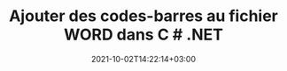 ---
############################# Static ############################
layout: "autogen-gist"
date: 2021-10-02T14:22:14+03:00
draft: false
path: "fr/total/net/barcode/word/"
other_out_formats: "PDF Word Excel DOC DOCX DOCM DOT DOTM DOTX RTF TEXT BMP EMF GIF JPEG PNG TIFF EPUB WEB HTML MHTML MOBI ODT OTT SVG XLS XLSB XLSM XLSX XLT XLTM XLTX CSV DIF ODS TSV CGM PCL TEX"
ad_headline: "Ajouter un code-barres au WORD | C#"
ad_description: "Ajoutez plus de 65 images de codes-barres au fichier WORD en C#, ASP.NET, VB.NET et .NET Core."

############################# Head ############################
head_title: "Ajouter des codes-barres à WORD en C# ASP.NET VB.NET"
head_description: "Ajoutez plus de 65 images de codes-barres au fichier WORD en C#, ASP.NET, VB.NET, .NET Core, Xamarin et Mono dans vos applications de bureau, Web ou mobiles."

############################# Header ############################
title: "Ajouter des codes-barres au fichier WORD dans C # .NET"
description: "Ajoutez des images de codes-barres 1D et 2D au fichier WORD dans les applications C#, ASP.NET, VB.NET, WPF, WinForms et .NET Core. Intégrez par programmation plus de 65 symbologies de codes-barres populaires, y compris QR Code, PDF 417, GS1 DataBar, Data Matrix, ISBN, MSI, Postal, UPCA, Aztec, etc. dans vos documents avec la possibilité de contrôler la taille du code-barres et les paramètres de formatage en ajoutant quelques lignes de code."

############################# SubMenu ############################
submenu:
    enable: false

############################# Content ############################
content:
    enable: true
    block:
    - title_left: "Ajouter des codes-barres aux images et aux documents Word"
      content_left: |
          [Conholdate.Total pour .NET](https://products.conholdate.com/total/net/) permet aux développeurs .NET de générer facilement une image de code-barres personnalisée basée sur le texte fourni et de l'ajouter dynamiquement au document WORD en mettant en œuvre quelques étapes simples.

          -   Créer un objet document Word avec Aspose.Words
          -   Instanciez **BarcodeGenerator** pour définir le texte et le type du code-barres
          -   Instanciez **DocumentBuilder** pour créer un objet document
          -   Insérer l'image du code-barres dans le document
          -   Enregistrez le document Word
          
      title_right: "Instructions de téléchargement et d'installation des API"
      content_right: |
          L'exemple de code suivant nécessite les espaces de noms `Aspose.PDF` et `Aspose.BarCode`. Obtenez les fichiers respectifs à partir de la section [téléchargements](https://downloads.conholdate.com/total/net) ou récupérez le package complet à partir de [NuGet](https://www.nuget.org/packages/Conholdate.Total /) directement dans votre espace de travail.
          
          Insérez des codes-barres dans un document WORD sur différents systèmes d'exploitation tels que Windows, Linux ou macOS tout en utilisant des plates-formes telles que Windows Azure, Mono et Xamarin.
          
      gisthash: "f4dcc4b196a33adecf447637d1cd4e6a"
      gistfile: "add-barcode-to-images-and-word-documents.cs"

############################# About Formats ############################
about_formats:
    enable: false
############################# More Formats ############################
more_formats:
    enable: true
    auto: false
    other_out_formats: PDF Word Excel DOC DOCX DOCM DOT DOTM DOTX RTF TEXT BMP EMF GIF JPEG PNG TIFF EPUB WEB HTML MHTML MOBI ODT OTT SVG XLS XLSB XLSM XLSX XLT XLTM XLTX CSV DIF ODS TSV CGM PCL TEX
############################# Back to top ###############################
back_to_top:
  enable: true
---